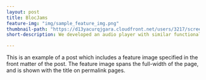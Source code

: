 ```yaml
---
layout: post
title: BlocJams
feature-img: "img/sample_feature_img.png"
thumbnail-path: "https://d13yacurqjgara.cloudfront.net/users/3217/screenshots/2030966/blocjams_1x.png"
short-description: We developed an audio player with similar functionality to Spotify

---
```

This is an example of a post which includes a feature image specified in the front matter of the post. The feature image spans the full-width of the page, and is shown with the title on permalink pages.
